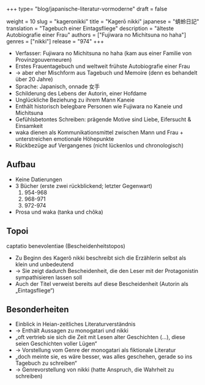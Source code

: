 +++
type= "blog/japanische-literatur-vormoderne"
draft = false

weight = 10
slug = "kageronikki"
title = "Kagerō nikki"
japanese = "蜻蛉日記"
translation = "Tagebuch einer Eintagsfliege"
description = "älteste Autobiografie einer Frau"
authors = ["Fujiwara no Michitsuna no haha"]
genres = ["nikki"]
release = "974"
+++

- Verfasser: Fujiwara no Michitsuna no haha (kam aus einer Familie von Provinzgouverneuren)
- Erstes Frauentagebuch und weltweit frühste Autobiografie einer Frau
- -> aber eher Mischform aus Tagebuch und Memoire (denn es behandelt über 20 Jahre)
- Sprache: Japanisch, onnade 女手
- Schilderung des Lebens der Autorin, einer Hofdame
- Unglückliche Beziehung zu ihrem Mann Kaneie
- Enthält historisch belegbare Personen wie Fujiwara no Kaneie und Michitsuna
- Gefühlsbetontes Schreiben: prägende Motive sind Liebe, Eifersucht & Einsamkeit
- waka dienen als Kommunikationsmittel zwischen Mann und Frau + unterstreichen emotionale Höhepunkte
- Rückbezüge auf Vergangenes (nicht lückenlos und chronologisch)

## Aufbau

- Keine Datierungen
- 3 Bücher (erste zwei rückblickend; letzter Gegenwart)
    1. 954-968
    2. 968-971
    3. 972-974
- Prosa und waka (tanka und chôka)

## Topoi

captatio benevolentiae (Bescheidenheitstopos)

- Zu Beginn des Kagerô nikki beschreibt sich die Erzählerin selbst als klein und unbedeutend
- -> Sie zeigt dadurch Bescheidenheit, die den Leser mit der Protagonistin sympathisieren lassen soll
- Auch der Titel verweist bereits auf diese Bescheidenheit (Autorin als „Eintagsfliege“)

## Besonderheiten

- Einblick in Heian-zeitliches Literaturverständnis
- -> Enthält Aussagen zu monogatari und nikki
- „oft vertrieb sie sich die Zeit mit Lesen alter Geschichten (...), diese seien Geschichten voller Lügen“
- -> Vorstellung vom Genre der monogatari als fiktionale Literatur
- „doch meinte sie, es wäre besser, was alles geschehen, gerade so ins Tagebuch zu schreiben“
- -> Genrevorstellung von nikki (hatte Anspruch, die Wahrheit zu schreiben)

